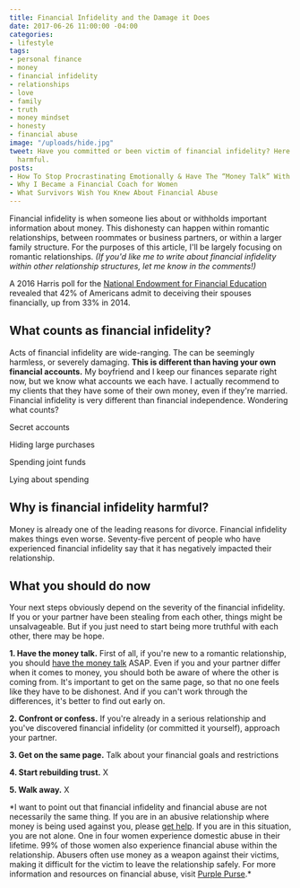 ```yaml
---
title: Financial Infidelity and the Damage it Does
date: 2017-06-26 11:00:00 -04:00
categories:
- lifestyle
tags:
- personal finance
- money
- financial infidelity
- relationships
- love
- family
- truth
- money mindset
- honesty
- financial abuse
image: "/uploads/hide.jpg"
tweet: Have you committed or been victim of financial infidelity? Here's why it's
  harmful.
posts:
- How To Stop Procrastinating Emotionally & Have The “Money Talk” With Your S.O.
- Why I Became a Financial Coach for Women
- What Survivors Wish You Knew About Financial Abuse
---
```


Financial infidelity is when someone lies about or withholds important information about money. This dishonesty can happen within romantic relationships, between roommates or business partners, or within a larger family structure.  For the purposes of this article, I'll be largely focusing on romantic relationships. *(If you'd like me to write about financial infidelity within other relationship structures, let me know in the comments!)*

A 2016 Harris poll for the [National Endowment for Financial Education ](http://www.nefe.org/press-room/news/americans-confess-to-financial-infidelity.aspx)revealed that 42% of Americans admit to deceiving their spouses financially, up from 33% in 2014.

## What counts as financial infidelity?

Acts of financial infidelity are wide-ranging. The can be seemingly harmless, or severely damaging. **This is different than having your own financial accounts.** My boyfriend and I keep our finances separate right now, but we know what accounts we each have. I actually recommend to my clients that they have some of their own money, even if they're married. Financial infidelity is very different than financial independence. Wondering what counts?

Secret accounts

Hiding large purchases

Spending joint funds

Lying about spending

## Why is financial infidelity harmful?

Money is already one of the leading reasons for divorce. Financial infidelity makes things even worse. Seventy-five percent of people who have experienced financial infidelity say that it has negatively impacted their relationship.

## What you should do now

Your next steps obviously depend on the severity of the financial infidelity. If you or your partner have been stealing from each other, things might be unsalvageable.  But if you just need to start being more truthful with each other, there may be hope.

**1. Have the money talk.** First of all, if you're new to a romantic relationship, you should [have the money talk](https://www.maggiegermano.com/blog/have-the-money-talk) ASAP. Even if you and your partner differ when it comes to money, you should both be aware of where the other is coming from. It's important to get on the same page, so that no one feels like they have to be dishonest. And if you can't work through the differences, it's better to find out early on.

**2. Confront or confess.** If you're already in a serious relationship and you've discovered financial infidelity (or committed it yourself), approach your partner.

**3. Get on the same page.** Talk about your financial goals and restrictions

**4. Start rebuilding trust.** X

**5. Walk away.** X

\*I want to point out that financial infidelity and financial abuse are not necessarily the same thing. If you are in an abusive relationship where money is being used against you, please [get help](http://www.thehotline.org/). If you are in this situation, you are not alone. One in four women experience domestic abuse in their lifetime. 99% of those women also experience financial abuse within the relationship. Abusers often use money as a weapon against their victims, making it difficult for the victim to leave the relationship safely. For more information and resources on financial abuse, visit [Purple Purse](http://purplepurse.com/).\*